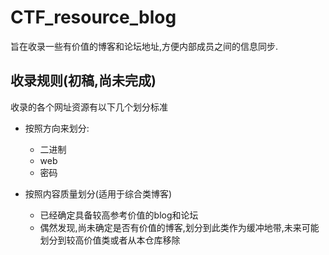 # CTF_resource_blog
旨在收录一些有价值的博客和论坛地址,方便内部成员之间的信息同步.

## 收录规则(初稿,尚未完成)
收录的各个网址资源有以下几个划分标准

- 按照方向来划分:
  - 二进制
  - web
  - 密码
  
- 按照内容质量划分(适用于综合类博客)
  - 已经确定具备较高参考价值的blog和论坛
  - 偶然发现,尚未确定是否有价值的博客,划分到此类作为缓冲地带,未来可能划分到较高价值类或者从本仓库移除


